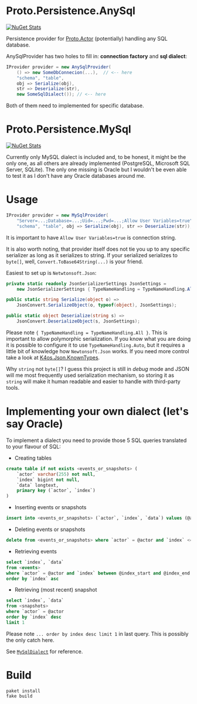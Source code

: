 # Proto.Persistence.AnySql

[![NuGet Stats](https://img.shields.io/nuget/v/Proto.Persistence.AnySql.svg)](https://www.nuget.org/packages/Proto.Persistence.AnySql)

Persistence provider for [Proto.Actor](http://proto.actor/) (potentially) handling any SQL database.

AnySqlProvider has two holes to fill in: **connection factory** and **sql dialect**:

```csharp
IProvider provider = new AnySqlProvider(
    () => new SomeDbConnecion(...),  // <-- here
    "schema", "table",
    obj => Serialize(obj),
    str => Deserialize(str),
    new SomeSqlDialect()); // <-- here
```

Both of them need to implemented for specific database.

# Proto.Persistence.MySql

[![NuGet Stats](https://img.shields.io/nuget/v/Proto.Persistence.MySql.svg)](https://www.nuget.org/packages/Proto.Persistence.MySql)

Currently only MySQL dialect is included and, to be honest, it might be the only one, as all others are already implemented (PostgreSQL, Microsoft SQL Server, SQLite). The only one missing is Oracle but I wouldn't be even able to test it as I don't have any Oracle databases around me.

# Usage

```csharp
IProvider provider = new MySqlProvider(
    "Server=...;Database=...;Uid=...;Pwd=...;Allow User Variables=true",
    "schema", "table", obj => Serialize(obj), str => Deserialize(str));
```

It is important to have `Allow User Variables=true` is connection string.

It is also worth noting, that provider itself does not tie you up to any specific serializer as long as it serializes to string.
If your serialized serializes to `byte[]`, well, `Convert.ToBase64String(...)` is your friend.

Easiest to set up is `Netwtonsoft.Json`:

```csharp
private static readonly JsonSerializerSettings JsonSettings = 
    new JsonSerializerSettings { TypeNameHandling = TypeNameHandling.All };

public static string Serialize(object o) =>
    JsonConvert.SerializeObject(o, typeof(object), JsonSettings);

public static object Deserialize(string s) =>
    JsonConvert.DeserializeObject(s, JsonSettings);
```

Please note `{ TypeNameHandling = TypeNameHandling.All }`. This is important to allow polymorphic serialization. If you know what you are doing it is possible to configure it to use `TypeNameHandling.Auto`, but it requires a little bit of knowledge how `Newtonsoft.Json` works. If you need more control take a look at [K4os.Json.KnownTypes](https://github.com/MiloszKrajewski/K4os.Json.KnownTypes).

Why `string` not `byte[]`?
I guess this project is still in *debug* mode and JSON will me most frequently used serialization mechanism, so storing it as `string` will make it human readable and easier to handle with third-party tools. 

# Implementing your own dialect (let's say Oracle)

To implement a dialect you need to provide those 5 SQL queries translated to your flavour of SQL:

* Creating tables

```sql
create table if not exists <events_or_snapshots> (
    `actor` varchar(255) not null,
    `index` bigint not null,
    `data` longtext,
    primary key (`actor`, `index`)
)
```

* Inserting events or snapshots

```sql
insert into <events_or_snapshots> (`actor`, `index`, `data`) values (@actor, @index, @data)
```

* Deleting events or snapshots

```sql
delete from <events_or_snapshots> where `actor` = @actor and `index` <= @index_end
```

* Retrieving events

```sql
select `index`, `data`
from <events>
where `actor` = @actor and `index` between @index_start and @index_end
order by `index` asc
```

* Retrieving (most recent) snapshot

```sql
select `index`, `data`
from <snapshots>
where `actor` = @actor
order by `index` desc
limit 1
```

Please note `... order by index desc limit 1` in last query. This is possibly the only catch here.

See [`MySqlDialect`](src/Proto.Persistence.AnySql/MySqlDialect.cs) for reference.

# Build

```shell
paket install
fake build
```
